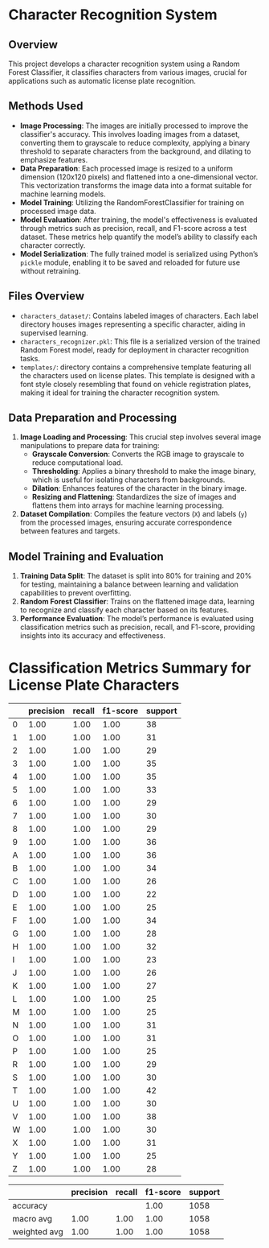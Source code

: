 # Character Recognition System

## Overview
This project develops a character recognition system using a Random Forest Classifier, it classifies characters from various images, crucial for applications such as automatic license plate recognition.

## Methods Used
- **Image Processing**: The images are initially processed to improve the classifier's accuracy. This involves loading images from a dataset, converting them to grayscale to reduce complexity, applying a binary threshold to separate characters from the background, and dilating to emphasize features.
- **Data Preparation**: Each processed image is resized to a uniform dimension (120x120 pixels) and flattened into a one-dimensional vector. This vectorization transforms the image data into a format suitable for machine learning models.
- **Model Training**: Utilizing the RandomForestClassifier for training on processed image data.
- **Model Evaluation**: After training, the model's effectiveness is evaluated through metrics such as precision, recall, and F1-score across a test dataset. These metrics help quantify the model’s ability to classify each character correctly.
- **Model Serialization**: The fully trained model is serialized using Python’s `pickle` module, enabling it to be saved and reloaded for future use without retraining.

## Files Overview
- `characters_dataset/`: Contains labeled images of characters. Each label directory houses images representing a specific character, aiding in supervised learning.
- `characters_recognizer.pkl`: This file is a serialized version of the trained Random Forest model, ready for deployment in character recognition tasks.
-  `templates/`: directory contains a comprehensive template featuring all the characters used on license plates. This template is designed with a font style closely resembling that found on vehicle registration plates, making it ideal for training the character recognition system. 

## Data Preparation and Processing
1. **Image Loading and Processing**: This crucial step involves several image manipulations to prepare data for training:
   - **Grayscale Conversion**: Converts the RGB image to grayscale to reduce computational load.
   - **Thresholding**: Applies a binary threshold to make the image binary, which is useful for isolating characters from backgrounds.
   - **Dilation**: Enhances features of the character in the binary image.
   - **Resizing and Flattening**: Standardizes the size of images and flattens them into arrays for machine learning processing.
2. **Dataset Compilation**: Compiles the feature vectors (`X`) and labels (`y`) from the processed images, ensuring accurate correspondence between features and targets.

## Model Training and Evaluation
1. **Training Data Split**: The dataset is split into 80% for training and 20% for testing, maintaining a balance between learning and validation capabilities to prevent overfitting.
2. **Random Forest Classifier**: Trains on the flattened image data, learning to recognize and classify each character based on its features.
3. **Performance Evaluation**: The model’s performance is evaluated using classification metrics such as precision, recall, and F1-score, providing insights into its accuracy and effectiveness.


# Classification Metrics Summary for License Plate Characters

|           | precision | recall | f1-score | support |
|-----------|-----------|--------|----------|---------|
| 0         | 1.00      | 1.00   | 1.00     | 38      |
| 1         | 1.00      | 1.00   | 1.00     | 31      |
| 2         | 1.00      | 1.00   | 1.00     | 29      |
| 3         | 1.00      | 1.00   | 1.00     | 35      |
| 4         | 1.00      | 1.00   | 1.00     | 35      |
| 5         | 1.00      | 1.00   | 1.00     | 33      |
| 6         | 1.00      | 1.00   | 1.00     | 29      |
| 7         | 1.00      | 1.00   | 1.00     | 30      |
| 8         | 1.00      | 1.00   | 1.00     | 29      |
| 9         | 1.00      | 1.00   | 1.00     | 36      |
| A         | 1.00      | 1.00   | 1.00     | 36      |
| B         | 1.00      | 1.00   | 1.00     | 34      |
| C         | 1.00      | 1.00   | 1.00     | 26      |
| D         | 1.00      | 1.00   | 1.00     | 22      |
| E         | 1.00      | 1.00   | 1.00     | 25      |
| F         | 1.00      | 1.00   | 1.00     | 34      |
| G         | 1.00      | 1.00   | 1.00     | 28      |
| H         | 1.00      | 1.00   | 1.00     | 32      |
| I         | 1.00      | 1.00   | 1.00     | 23      |
| J         | 1.00      | 1.00   | 1.00     | 26      |
| K         | 1.00      | 1.00   | 1.00     | 27      |
| L         | 1.00      | 1.00   | 1.00     | 25      |
| M         | 1.00      | 1.00   | 1.00     | 25      |
| N         | 1.00      | 1.00   | 1.00     | 31      |
| O         | 1.00      | 1.00   | 1.00     | 31      |
| P         | 1.00      | 1.00   | 1.00     | 25      |
| R         | 1.00      | 1.00   | 1.00     | 29      |
| S         | 1.00      | 1.00   | 1.00     | 30      |
| T         | 1.00      | 1.00   | 1.00     | 42      |
| U         | 1.00      | 1.00   | 1.00     | 30      |
| V         | 1.00      | 1.00   | 1.00     | 38      |
| W         | 1.00      | 1.00   | 1.00     | 30      |
| X         | 1.00      | 1.00   | 1.00     | 31      |
| Y         | 1.00      | 1.00   | 1.00     | 25      |
| Z         | 1.00      | 1.00   | 1.00     | 28      |

|    | precision | recall | f1-score | support |
|----|-----------|--------|----------|---------|
| accuracy |           |        | 1.00     | 1058    |
| macro avg | 1.00      | 1.00   | 1.00     | 1058    |
| weighted avg | 1.00      | 1.00   | 1.00     | 1058    |

